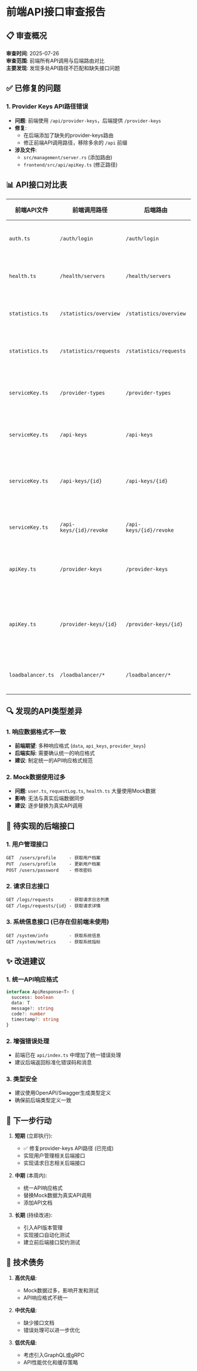 # 前端API接口审查报告

## 📋 审查概况

**审查时间**: 2025-07-26  
**审查范围**: 前端所有API调用与后端路由对比  
**主要发现**: 发现多处API路径不匹配和缺失接口问题

## ✅ 已修复的问题

### 1. Provider Keys API路径错误
- **问题**: 前端使用 `/api/provider-keys`，后端提供 `/provider-keys`
- **修复**: 
  - 在后端添加了缺失的provider-keys路由
  - 修正前端API调用路径，移除多余的 `/api` 前缀
- **涉及文件**: 
  - `src/management/server.rs` (添加路由)
  - `frontend/src/api/apiKey.ts` (修正路径)

## 📊 API接口对比表

| 前端API文件 | 前端调用路径 | 后端路由 | 状态 | 备注 |
|------------|-------------|---------|------|------|
| `auth.ts` | `/auth/login` | `/auth/login` | ✅ 匹配 | 登录接口 |
| `health.ts` | `/health/servers` | `/health/servers` | ✅ 匹配 | 健康检查 |
| `statistics.ts` | `/statistics/overview` | `/statistics/overview` | ✅ 匹配 | 统计概览 |
| `statistics.ts` | `/statistics/requests` | `/statistics/requests` | ✅ 匹配 | 请求统计 |
| `serviceKey.ts` | `/provider-types` | `/provider-types` | ✅ 匹配 | 提供商类型 |
| `serviceKey.ts` | `/api-keys` | `/api-keys` | ✅ 匹配 | 服务密钥 |
| `serviceKey.ts` | `/api-keys/{id}` | `/api-keys/{id}` | ✅ 匹配 | 服务密钥操作 |
| `serviceKey.ts` | `/api-keys/{id}/revoke` | `/api-keys/{id}/revoke` | ✅ 匹配 | 密钥撤销 |
| `apiKey.ts` | `/provider-keys` | `/provider-keys` | ✅ 已修复 | 提供商密钥 |
| `apiKey.ts` | `/provider-keys/{id}` | `/provider-keys/{id}` | ✅ 已修复 | 提供商密钥操作 |
| `loadbalancer.ts` | `/loadbalancer/*` | `/loadbalancer/*` | ✅ 匹配 | 负载均衡 |

## 🔍 发现的API类型差异

### 1. 响应数据格式不一致
- **前端期望**: 多种响应格式 (`data`, `api_keys`, `provider_keys`)
- **后端实际**: 需要确认统一的响应格式
- **建议**: 制定统一的API响应格式规范

### 2. Mock数据使用过多
- **问题**: `user.ts`, `requestLog.ts`, `health.ts` 大量使用Mock数据
- **影响**: 无法与真实后端数据同步
- **建议**: 逐步替换为真实API调用

## 🎯 待实现的后端接口

### 1. 用户管理接口
```
GET  /users/profile     - 获取用户档案
PUT  /users/profile     - 更新用户档案  
POST /users/password    - 修改密码
```

### 2. 请求日志接口
```
GET /logs/requests      - 获取请求日志列表
GET /logs/requests/{id} - 获取请求详情
```

### 3. 系统信息接口 (已存在但前端未使用)
```
GET /system/info        - 获取系统信息
GET /system/metrics     - 获取系统指标
```

## ✨ 改进建议

### 1. 统一API响应格式
```typescript
interface ApiResponse<T> {
  success: boolean
  data: T
  message?: string
  code?: number
  timestamp?: string
}
```

### 2. 增强错误处理
- 前端已在 `api/index.ts` 中增加了统一错误处理
- 建议后端返回标准化错误码和消息

### 3. 类型安全
- 建议使用OpenAPI/Swagger生成类型定义
- 确保前后端类型定义一致

## 🚀 下一步行动

1. **短期** (立即执行):
   - ✅ 修复provider-keys API路径 (已完成)
   - 实现用户管理相关后端接口
   - 实现请求日志相关后端接口

2. **中期** (本周内):
   - 统一API响应格式
   - 替换Mock数据为真实API调用
   - 添加API文档

3. **长期** (持续改进):
   - 引入API版本管理
   - 实现接口自动化测试
   - 建立前后端接口契约测试

## 📝 技术债务

1. **高优先级**:
   - Mock数据过多，影响开发和测试
   - API响应格式不统一

2. **中优先级**:
   - 缺少接口文档
   - 错误处理可以进一步优化

3. **低优先级**:
   - 考虑引入GraphQL或gRPC
   - API性能优化和缓存策略